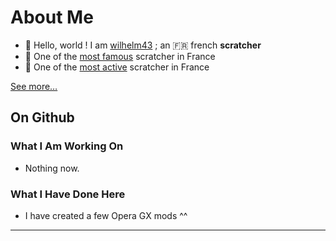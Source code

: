 # About Me

- 👋 Hello, world ! I am [wilhelm43](https://scratch.mit.edu/users/wilhelm43/) ; an 🇫🇷 french __scratcher__
- 🏅 One of the [most famous](https://scratchstats.com/wilhelm43) scratcher in France
- 📑 One of the [most active](https://postpercent.rirurin.com/users/wilhelm43) scratcher in France

[See more…](https://scratch.mit.edu/projects/859566841/)

## On Github

### What I Am Working On
- Nothing now.

### What I Have Done Here 
- I have created a few Opera GX mods ^^

----

<!---
WWX-Team/WWX-Team is a ✨ special ✨ repository because its `README.md` (this file) appears on your GitHub profile.
You can click the Preview link to take a look at your changes.
--->
